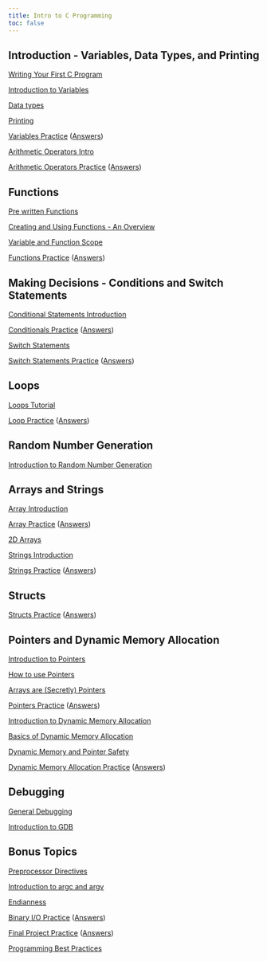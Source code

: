 ```yaml
---
title: Intro to C Programming
toc: false
---
```


## Introduction - Variables, Data Types, and Printing

[Writing Your First C Program](hello-world/hello-world.md)

[Introduction to Variables](variables/variables-intro.md)

[Data types](datatypes/datatypes-intro.md)

[Printing](printing/printing.md)

[Variables Practice](variables/variables-practice.md) ([Answers](variables/variables-practice-answers.md))

[Arithmetic Operators Intro](operators/operators-intro.md)

[Arithmetic Operators Practice](operators/operators-practice.md) ([Answers](operators/operators-practice-answers.md))

## Functions

[Pre written Functions](pre-written-functions/pre-written-functions.md)

[Creating and Using Functions - An Overview](functions/functions-intro.md)

[Variable and Function Scope](functions/scope.md)

[Functions Practice](functions/functions-practice.md) ([Answers](functions/functions-practice-answers.md))

## Making Decisions - Conditions and Switch Statements

[Conditional Statements Introduction](conditionals/conditionals.md)

[Conditionals Practice](conditionals/conditionals-practice.md) ([Answers](conditionals/conditionals-practice-answers.md))

[Switch Statements](switch-statements/switch-statements.md)

[Switch Statements Practice](switch-statements/switch-statements-practice.md) ([Answers](switch-statements/switch-statements-practice-answers.md))

## Loops

[Loops Tutorial](loops/loops.md)

[Loop Practice](loops/loop-practice.md) ([Answers](loops/loop-practice-answers.md))

## Random Number Generation

[Introduction to Random Number Generation](random/random-intro.md)

## Arrays and Strings

[Array Introduction](arrays/arrays-intro.md)

[Array Practice](arrays/array-practice.md) ([Answers](arrays/array-practice-answers.md))

[2D Arrays](arrays/2d-arrays.md)

[Strings Introduction](strings/strings-intro.md)

[Strings Practice](strings/strings-practice.md) ([Answers](strings/strings-practice-answers.md))

## Structs

[Structs Practice](structs/structs-practice.md) ([Answers](structs/structs-practice-answers.md))

## Pointers and Dynamic Memory Allocation

[Introduction to Pointers](pointers/intro-to-pointers.md)

[How to use Pointers](pointers/using-pointers.md)

[Arrays are (Secretly) Pointers](pointers/arrays-are-pointers.md)

[Pointers Practice](pointers/pointers-practice.md) ([Answers](pointers/pointers-practice-answers.md))

[Introduction to Dynamic Memory Allocation](dma/intro-to-dma.md)

[Basics of Dynamic Memory Allocation](dma/dma-basics.md)

[Dynamic Memory and Pointer Safety](dma/dma-pointer-safety.md)

[Dynamic Memory Allocation Practice](dma/dma-practice.md) ([Answers](dma/dma-practice-answers.md))

## Debugging

[General Debugging](debugging/general-debugging.md)

[Introduction to GDB](debugging/gdb-intro.md)

## Bonus Topics

[Preprocessor Directives](preprocessor-directives/preprocessor-directives.md)

[Introduction to argc and argv](argv/argv-intro.md)

[Endianness](endianness/endianness.md)

[Binary I/O Practice](binary-io/binary-io-practice.md) ([Answers](binary-io/binary-io-practice-answers.md))

[Final Project Practice](final-project/final-project-practice.md) ([Answers](final-project/final-project-practice-answers.md))

[Programming Best Practices](best-practice/best-practice.md)
